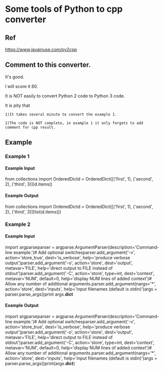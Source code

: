 # Some tools of Python to cpp converter
## Ref
https://www.javainuse.com/py2cpp

## Comment to this converter.
It's good.

I will score it 80.

It is NOT easily to convert Python 2 code to Python 3 code.

It is pity that
  
    1)It takes several minute to convert the example 1.
    
    2)The code is NOT complete, in example 1 it only forgets to add comment for cpp result.


## Example
### Example 1
#### Example Input 
from collections import OrderedDictd = OrderedDict([('first', 1),   ('second', 2),       ('third', 3)])d.items()

#### Example Output

from collections import OrderedDictd = OrderedDict([('first', 1),   ('second', 2),       ('third', 3)])list(d.items())

### Example 2
#### Example Input 
import argparseparser = argparse.ArgumentParser(description='Command-line example.')# Add optional switchesparser.add_argument('-v', action='store_true', dest='is_verbose',                    help='produce verbose output')parser.add_argument('-o', action='store', dest='output',                    metavar='FILE',                    help='direct output to FILE instead of stdout')parser.add_argument('-C', action='store', type=int, dest='context',                    metavar='NUM', default=0,                    help='display NUM lines of added context')# Allow any number of additional arguments.parser.add_argument(nargs='*', action='store', dest='inputs',                    help='input filenames (default is stdin)')args = parser.parse_args()print args.__dict__
#### Example Output
import argparseparser = argparse.ArgumentParser(description='Command-line example.')# Add optional switchesparser.add_argument('-v', action='store_true', dest='is_verbose',                    help='produce verbose output')parser.add_argument('-o', action='store', dest='output',                    metavar='FILE',                    help='direct output to FILE instead of stdout')parser.add_argument('-C', action='store', type=int, dest='context',                    metavar='NUM', default=0,                    help='display NUM lines of added context')# Allow any number of additional arguments.parser.add_argument(nargs='*', action='store', dest='inputs',                    help='input filenames (default is stdin)')args = parser.parse_args()print(args.__dict__)
